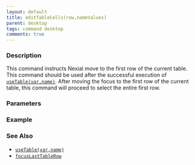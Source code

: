 ```yaml
---
layout: default
title: editTableCells(row,nameValues)
parent: desktop
tags: command desktop
comments: true
---
```


### Description
This command instructs Nexial move to the first row of the current table. This command should be used after the
successful execution of [`useTable(var,name)`](useTable(var,name)). After moving the focus to the first row of the 
current table, this command will proceed to select the entire first row.

### Parameters


### Example


### See Also
- [`useTable(var,name)`](useTable(var,name))
- [`focusLastTableRow`](focusLastTableRow)

